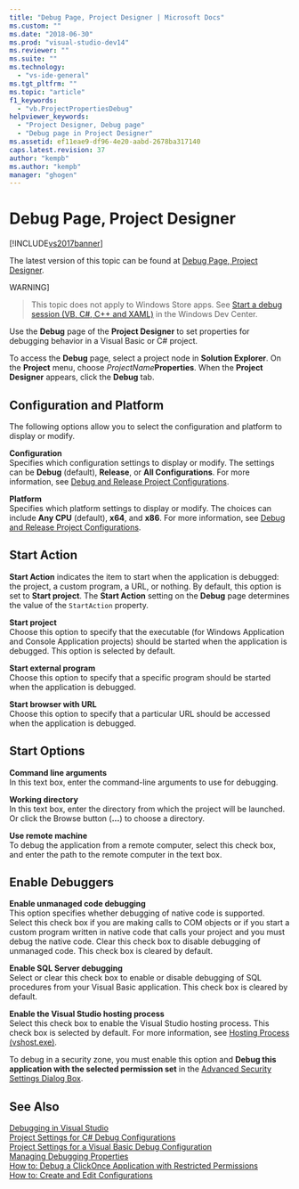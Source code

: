 ```yaml
---
title: "Debug Page, Project Designer | Microsoft Docs"
ms.custom: ""
ms.date: "2018-06-30"
ms.prod: "visual-studio-dev14"
ms.reviewer: ""
ms.suite: ""
ms.technology: 
  - "vs-ide-general"
ms.tgt_pltfrm: ""
ms.topic: "article"
f1_keywords: 
  - "vb.ProjectPropertiesDebug"
helpviewer_keywords: 
  - "Project Designer, Debug page"
  - "Debug page in Project Designer"
ms.assetid: ef11eae9-df96-4e20-aabd-2678ba317140
caps.latest.revision: 37
author: "kempb"
ms.author: "kempb"
manager: "ghogen"
---
```

# Debug Page, Project Designer
[!INCLUDE[vs2017banner](../../includes/vs2017banner.md)]

The latest version of this topic can be found at [Debug Page, Project Designer](https://docs.microsoft.com/visualstudio/ide/reference/debug-page-project-designer).  
  
  
WARNING]
>  This topic does not apply to Windows Store apps. See [Start a debug session (VB, C#, C++ and XAML)](../../debugger/start-a-debugging-session-for-a-store-app-in-visual-studio-vb-csharp-cpp-and-xaml.md) in the Windows Dev Center.  
  
 Use the **Debug** page of the **Project Designer** to set properties for debugging behavior in a Visual Basic or C# project.  
  
 To access the **Debug** page, select a project node in **Solution Explorer**. On the **Project** menu, choose *ProjectName***Properties**. When the **Project Designer** appears, click the **Debug** tab.  
  
## Configuration and Platform  
 The following options allow you to select the configuration and platform to display or modify.  
  
 **Configuration**  
 Specifies which configuration settings to display or modify. The settings can be **Debug** (default), **Release**, or **All Configurations**. For more information, see [Debug and Release Project Configurations](http://msdn.microsoft.com/en-us/0440b300-0614-4511-901a-105b771b236e).  
  
 **Platform**  
 Specifies which platform settings to display or modify. The choices can include **Any CPU** (default), **x64**, and **x86**. For more information, see [Debug and Release Project Configurations](http://msdn.microsoft.com/en-us/0440b300-0614-4511-901a-105b771b236e).  
  
## Start Action  
 **Start Action** indicates the item to start when the application is debugged: the project, a custom program, a URL, or nothing. By default, this option is set to **Start project**. The **Start Action** setting on the **Debug** page determines the value of the `StartAction` property.  
  
 **Start project**  
 Choose this option to specify that the executable (for Windows Application and Console Application projects) should be started when the application is debugged. This option is selected by default.  
  
 **Start external program**  
 Choose this option to specify that a specific program should be started when the application is debugged.  
  
 **Start browser with URL**  
 Choose this option to specify that a particular URL should be accessed when the application is debugged.  
  
## Start Options  
 **Command line arguments**  
 In this text box, enter the command-line arguments to use for debugging.  
  
 **Working directory**  
 In this text box, enter the directory from which the project will be launched. Or click the Browse button (**...**) to choose a directory.  
  
 **Use remote machine**  
 To debug the application from a remote computer, select this check box, and enter the path to the remote computer in the text box.  
  
## Enable Debuggers  
 **Enable unmanaged code debugging**  
 This option specifies whether debugging of native code is supported. Select this check box if you are making calls to COM objects or if you start a custom program written in native code that calls your project and you must debug the native code. Clear this check box to disable debugging of unmanaged code. This check box is cleared by default.  
  
 **Enable SQL Server debugging**  
 Select or clear this check box to enable or disable debugging of SQL procedures from your Visual Basic application. This check box is cleared by default.  
  
 **Enable the Visual Studio hosting process**  
 Select this check box to enable the Visual Studio hosting process. This check box is selected by default. For more information, see [Hosting Process (vshost.exe)](../../ide/hosting-process-vshost-exe.md).  
  
 To debug in a security zone, you must enable this option and **Debug this application with the selected permission set** in the [Advanced Security Settings Dialog Box](../../ide/reference/advanced-security-settings-dialog-box.md).  
  
## See Also  
 [Debugging in Visual Studio](../../debugger/debugging-in-visual-studio.md)   
 [Project Settings for  C# Debug Configurations](../../debugger/project-settings-for-csharp-debug-configurations.md)   
 [Project Settings for a Visual Basic Debug Configuration](../../debugger/project-settings-for-a-visual-basic-debug-configuration.md)   
 [Managing Debugging Properties](http://msdn.microsoft.com/en-us/92474d16-e7fe-4fac-9287-6bd6b3a7eb68)   
 [How to: Debug a ClickOnce Application with Restricted Permissions](../../deployment/how-to-debug-a-clickonce-application-with-restricted-permissions.md)   
 [How to: Create and Edit Configurations](../../ide/how-to-create-and-edit-configurations.md)



